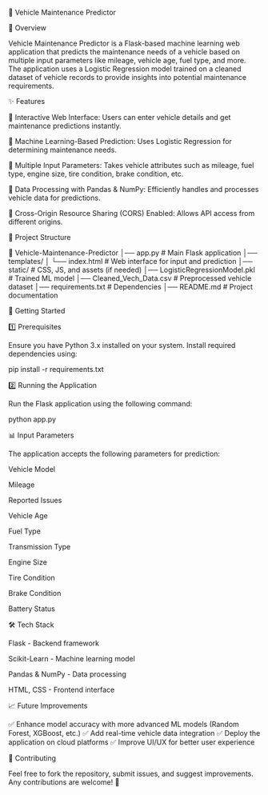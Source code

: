 🚗 Vehicle Maintenance Predictor

📌 Overview

Vehicle Maintenance Predictor is a Flask-based machine learning web application that predicts the maintenance needs of a vehicle based on multiple input parameters like mileage, vehicle age, fuel type, and more. The application uses a Logistic Regression model trained on a cleaned dataset of vehicle records to provide insights into potential maintenance requirements.

✨ Features

🔹 Interactive Web Interface: Users can enter vehicle details and get maintenance predictions instantly.

🔹 Machine Learning-Based Prediction: Uses Logistic Regression for determining maintenance needs.

🔹 Multiple Input Parameters: Takes vehicle attributes such as mileage, fuel type, engine size, tire condition, brake condition, etc.

🔹 Data Processing with Pandas & NumPy: Efficiently handles and processes vehicle data for predictions.

🔹 Cross-Origin Resource Sharing (CORS) Enabled: Allows API access from different origins.

📂 Project Structure

📁 Vehicle-Maintenance-Predictor
│── app.py              # Main Flask application
│── templates/
│   └── index.html      # Web interface for input and prediction
│── static/             # CSS, JS, and assets (if needed)
│── LogisticRegressionModel.pkl  # Trained ML model
│── Cleaned_Vech_Data.csv  # Preprocessed vehicle dataset
│── requirements.txt    # Dependencies
│── README.md           # Project documentation

🚀 Getting Started

1️⃣ Prerequisites

Ensure you have Python 3.x installed on your system. Install required dependencies using:

pip install -r requirements.txt

2️⃣ Running the Application

Run the Flask application using the following command:

python app.py



📊 Input Parameters

The application accepts the following parameters for prediction:

Vehicle Model

Mileage

Reported Issues

Vehicle Age

Fuel Type

Transmission Type

Engine Size

Tire Condition

Brake Condition

Battery Status

🛠 Tech Stack

Flask - Backend framework

Scikit-Learn - Machine learning model

Pandas & NumPy - Data processing

HTML, CSS - Frontend interface

📈 Future Improvements

✅ Enhance model accuracy with more advanced ML models (Random Forest, XGBoost, etc.)
✅ Add real-time vehicle data integration
✅ Deploy the application on cloud platforms
✅ Improve UI/UX for better user experience

🤝 Contributing

Feel free to fork the repository, submit issues, and suggest improvements. Any contributions are welcome! 🚀
